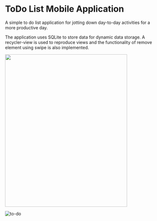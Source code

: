 # ToDo List Mobile Application

A simple to do list application for jotting down day-to-day activities for a more productive day.

The application uses SQLite to store data for dynamic data storage. 
A recycler-view is used to reproduce views and the functionality of remove element using swipe is also implemented.

<img src="https://user-images.githubusercontent.com/43040456/132870266-3119259f-d10c-4dd9-84c6-e427cf1773fb.jpeg" width="400px" height="500px">

![to-do](https://user-images.githubusercontent.com/43040456/132870266-3119259f-d10c-4dd9-84c6-e427cf1773fb.jpeg)

